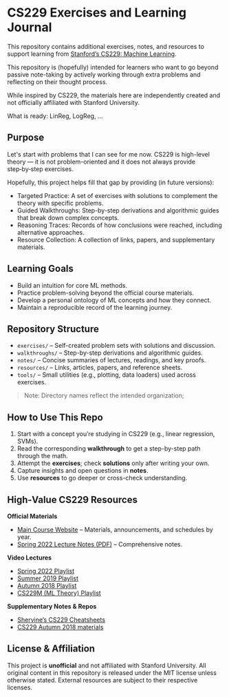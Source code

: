 # CS229 Exercises and Learning Journal

This repository contains additional exercises, notes, and resources to support learning from [Stanford’s CS229: Machine Learning](https://cs229.stanford.edu/).

This repository is (hopefully) intended for learners who want to go beyond passive note-taking by actively working through extra problems and reflecting on their thought process.

While inspired by CS229, the materials here are independently created and not officially affiliated with Stanford University.

What is ready: LinReg, LogReg, ...

## Purpose

Let's start with problems that I can see for me now. CS229 is high-level theory — it is not problem-oriented and it does not always provide step‑by‑step exercises.  

Hopefully, this project helps fill that gap by providing (in future versions):

- Targeted Practice: A set of exercises with solutions to complement the theory with specific problems.
- Guided Walkthroughs: Step-by-step derivations and algorithmic guides that break down complex concepts.
- Reasoning Traces: Records of how conclusions were reached, including alternative approaches.
- Resource Collection: A collection of links, papers, and supplementary materials.

## Learning Goals

- Build an intuition for core ML methods.
- Practice problem-solving beyond the official course materials.
- Develop a personal ontology of ML concepts and how they connect.
- Maintain a reproducible record of the learning journey.

## Repository Structure

- `exercises/` – Self-created problem sets with solutions and discussion.
- `walkthroughs/` – Step-by-step derivations and algorithmic guides.
- `notes/` – Concise summaries of lectures, readings, and key proofs.
- `resources/` – Links, articles, papers, and reference sheets.
- `tools/` – Small utilities (e.g., plotting, data loaders) used across exercises.

> Note: Directory names reflect the intended organization;

## How to Use This Repo

1. Start with a concept you’re studying in CS229 (e.g., linear regression, SVMs).
2. Read the corresponding **walkthrough** to get a step-by-step path through the math.
3. Attempt the **exercises**; check **solutions** only after writing your own.
4. Capture insights and open questions in **notes**.
5. Use **resources** to go deeper or cross-check understanding.

## High‑Value CS229 Resources

**Official Materials**  

- [Main Course Website](https://cs229.stanford.edu/) – Materials, announcements, and schedules by year.
- [Spring 2022 Lecture Notes (PDF)](https://cs229.stanford.edu/lectures-spring2022/main_notes.pdf) – Comprehensive notes.  

**Video Lectures**  

- [Spring 2022 Playlist](https://youtube.com/playlist?list=PLoROMvodv4rNyWOpJg_Yh4NSqI4Z4vOYy)  
- [Summer 2019 Playlist](https://www.youtube.com/watch?v=KzH1ovd4Ots&list=PLoROMvodv4rNH7qL6-efu_q2_bPuy0adh)  
- [Autumn 2018 Playlist](https://www.youtube.com/playlist?list=PLoROMvodv4rMiGQp3WXShtMGgzqpfVfbU)  
- [CS229M (ML Theory) Playlist](https://www.youtube.com/watch?v=I-tmjGFaaBg&list=PLoROMvodv4rP8nAmISxFINlGKSK4rbLKh)

**Supplementary Notes & Repos**  

- [Shervine’s CS229 Cheatsheets](https://stanford.edu/~shervine/teaching/cs-229/cheatsheet-supervised-learning)  
- [CS229 Autumn 2018 materials](https://github.com/maxim5/cs229-2018-autumn)  

## License & Affiliation

This project is **unofficial** and not affiliated with Stanford University. All original content in this repository is released under the MIT license unless otherwise stated. External resources are subject to their respective licenses.
